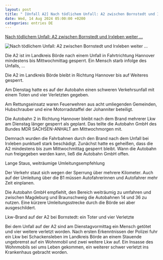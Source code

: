 ```yaml
---
layout: post
title: " [Unfall A2] Nach tödlichem Unfall: A2 zwischen Bornstedt und Irxleben weiter ..."
date: Wed, 14 Aug 2024 05:00:00 +0200
categories: entries DE
---
```

[Nach tödlichem Unfall: A2 zwischen Bornstedt und Irxleben weiter ...](https://www.mdr.de/nachrichten/sachsen-anhalt/magdeburg/boerde/unfall-autobahn-zwei-sperrung-irxleben-bornstedt-104.html)

![Nach tödlichem Unfall: A2 zwischen Bornstedt und Irxleben weiter ...](https://cdn.mdr.de/nachrichten/sachsen-anhalt/magdeburg/boerde/unfall-a-zwei-212_v-variantBig16x9_wm-true_zc-ecbbafc6.jpg?version=54744)

Die A2 ist im Landkreis Börde nach einem Unfall in Fahrtrichtung Hannover mindestens bis Mittwochmittag gesperrt. Ein Mensch starb infolge des Unfalls, ...

Die A2 im Landkreis Börde bleibt in Richtung Hannover bis auf Weiteres gesperrt.

Am Dienstag hatte es auf der Autobahn einen schweren Verkehrsunfall mit einem Toten und vier Verletzten gegeben.

Am Rettungseinsatz waren Feuerwehren aus acht umliegenden Gemeinden, Hubschrauber und eine Motorradstaffel der Johanniter beteiligt.

Die Autobahn 2 in Richtung Hannover bleibt nach dem Brand mehrerer Lkw am Dienstag länger gesperrt als geplant. Das teilte die Autobahn GmbH des Bundes MDR SACHSEN-ANHALT am Mittwochmorgen mit.

Demnach wurden die Fahrbahnen durch den Brand nach dem Unfall bei Irxleben punktuell stark beschädigt. Zunächst hatte es geheißen, dass die A2 mindestens bis zum Mittwochmittag gesperrt bleibt. Wann die Autobahn nun freigegeben werden kann, ließ die Autobahn GmbH offen.

Lange Staus, weiträumige Umleitungsempfehlung

Der Verkehr staut sich wegen der Sperrung über mehrere Kilometer. Auch auf der Umleitung über die B1 müssen Autofahrerinnen und Autofahrer mehr Zeit einplanen.

Die Autobahn GmbH empfiehlt, den Bereich weiträumig zu umfahren und zwischen Magdeburg und Braunschweig die Autobahnen 14 und 36 zu nutzen. Eine kürzere Umleitungsstrecke durch die Börde sei aber ausgeschildert.

Lkw-Brand auf der A2 bei Bornstedt: ein Toter und vier Verletzte

Bei dem Unfall auf der A2 sind am Dienstagvormittag ein Mensch getötet und vier weitere verletzt worden. Nach ersten Erkenntnissen der Polizei fuhr ein Lkw bei Schackensleben im Landkreis Börde an einem Stauende ungebremst auf ein Wohnmobil und zwei weitere Lkw auf. Ein Insasse des Wohnmobils sei ums Leben gekommen, ein weiterer schwer verletzt ins Krankenhaus gebracht worden.

